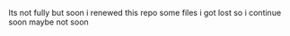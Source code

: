 Its not fully but soon i renewed this repo 
some files i got lost so i continue soon maybe not soon
